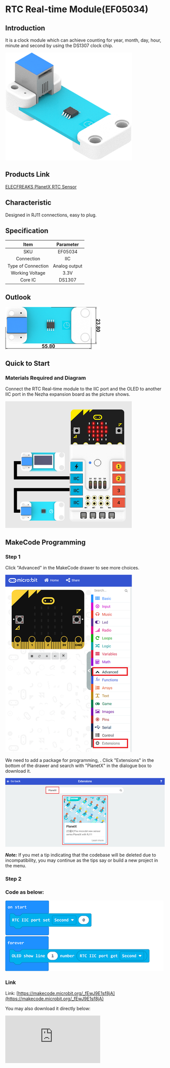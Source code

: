 # RTC Real-time Module(EF05034)

## Introduction

It is a clock module which can achieve counting for year, month, day, hour, minute and second by using the DS1307 clock chip.

![](./images/05034_01.png)

## Products Link

[ELECFREAKS PlanetX RTC Sensor](https://shop.elecfreaks.com/products/elecfreaks-planetx-rtc-sensor?_pos=1&_sid=71df22303&_ss=r)

## Characteristic


 Designed in RJ11 connections, easy to plug.

## Specification


Item | Parameter
:-: | :-:
SKU|EF05034
Connection|IIC
Type of Connection|Analog output
Working Voltage|3.3V
Core IC|DS1307


## Outlook



![](./images/05034_02.png)

## Quick to Start


### Materials Required and Diagram

 Connect the RTC Real-time module to the IIC port and the OLED to another IIC port in the Nezha expansion board as the picture shows.


![](./images/05034_03.png)



## MakeCode Programming


### Step 1

Click "Advanced" in the MakeCode drawer to see more choices.

![](./images/05001_04.png)

We need to add a package for programming, . Click "Extensions" in the bottom of the drawer and search with "PlanetX" in the dialogue box to download it.

![](./images/05001_05.png)

***Note:*** If you met a tip indicating that the codebase will be deleted due to incompatibility, you may continue as the tips say or build a new project in the menu.

### Step 2

### Code as below:

![](./images/05034_06.png)


### Link
Link: [https://makecode.microbit.org/_fEwJ9E1sf8jA](https://makecode.microbit.org/_fEwJ9E1sf8jA)

You may also download it directly below:


<div
    style={{
        position: 'relative',
        paddingBottom: '60%',
        overflow: 'hidden',
    }}
>
    <iframe
        src="https://makecode.microbit.org/_fEwJ9E1sf8jA"
        frameborder="0"
        sandbox="allow-popups allow-forms allow-scripts allow-same-origin"
        style={{
            position: 'absolute',
            width: '100%',
            height: '100%',
        }}
    />
</div>


### Result
 The seconds read by the RTC Real-time module displays on the OLED screen.

## Python Programming


### Step 1

Download the package and unzip it: [PlanetX_MicroPython](https://github.com/lionyhw/PlanetX_MicroPython/archive/master.zip)

Go to  [Python editor](https://python.microbit.org/v/2.0)

![](./images/05001_07.png)

We need to add ds1370.py for programming. Click "Load/Save" and then click "Show Files (1)" to see more choices, click "Add file" to add ds1370.py from the unzipped package of PlanetX_MicroPython.

![](./images/05001_08.png)
![](./images/05001_09.png)
![](./images/05034_10.png)

### Step 2

### Reference

```
from microbit import *
from ds1307 import *

ds1307 = DS1307()
ds1307.Second(second=0)
while True:
    display.scroll(ds1307.Second())
```


### Result
 The seconds read by the RTC Real-time module displays on the micro:bit.

## Relevant File


## Technique File
